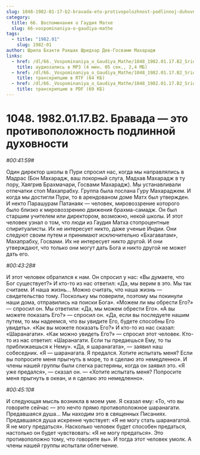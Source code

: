 ```yaml
---
slug: 1048-1982-01-17-b2-bravada-eto-protivopolozhnost-podlinnoj-duhovnosti
category:
  title: 66. Воспоминания о Гаудия Матхе
  slug: 66-vospominaniya-o-gaudiya-mathe
tags:
  - title: "1982.01"
    slug: 1982-01
author: Шрила Бхакти Ракшак Шридхар Дев-Госвами Махарадж
links:
  - href: /dl/66._Vospominaniya_o_Gaudiya_Mathe/1048_1982.01.17.B2_SridharMj_Bravada-eto_protivopolojnost_podlinnoy_duhovnosti.mp3
    title: аудиозапись в MP3 (4 мин. 05 сек., 2,4 МБ)
  - href: /dl/66._Vospominaniya_o_Gaudiya_Mathe/1048_1982.01.17.B2_SridharMj_Bravada-eto_protivopolojnost_podlinnoy_duhovnosti.rtf
    title: транскрипцию в RTF (64 КБ)
  - href: /dl/66._Vospominaniya_o_Gaudiya_Mathe/1048_1982.01.17.B2_SridharMj_Bravada-eto_protivopolojnost_podlinnoy_duhovnosti.pdf
    title: транскрипцию в PDF (69 КБ)
---
```


# 1048. 1982.01.17.B2. Бравада — это противоположность подлинной духовности

*#00:41:59#*

Один директор школы в Пури спросил нас, когда мы направлялись в Мадрас (Бон Махарадж, ваш покорный слуга, Мадхав Махарадж в ту пору, Хаягрив Брахмачари, Госвами Махарадж). Мы устанавливали отпечатки стоп Махапрабху. Группа была послана Гуру Махараджем. И когда мы достигли Пури, то в арендованом доме Матх был утвержден. И некто Парашурам Патанаяк — человек, мировоззрение которого было близко к мировоззрению движения брахма-самадж. Он был старшим учителем или директором, возможно, некой школы. И этот человек узнал о том, что люди из Гаудия Матха стопроцентные спиритуалисты. Их не интересует никто, даже ученые Индии. Они следуют своим путем и принимают исключительно «Бхагаватам», Махапрабху, Госвами. Их не интересует никто другой. И они утверждают, что только они могут дать Бога и никто другой не может дать его.

*#00:43:28#*

И этот человек обратился к нам. Он спросил у нас: «Вы думаете, что Бог существует?» И кто-то из нас ответил: «Да, мы верим в это. Мы так считаем. И наша жизнь… Можно считать, что наша жизнь — свидетельство тому. Поскольку мы поверили, поэтому мы покинули наши дома, отправились на поиски Бога». «Можем ли мы обрести Его?» — спросил он. Мы ответили: «Да, мы можем обрести Его». «А вы можете показать Его?» — спросил он. «Да, если вы последуете нашим путем, то мы надеемся, что вы увидите Его, будете способны Его увидеть». «Как вы можете показать Его?» И кто-то из нас сказал: «Шаранагати». «Как можно увидеть Его?» — спросил этот человек. Кто-то из нас ответил: «Шаранагати. Если ты предаешься Ему, то ты приближаешься к Нему». «Да, я шаранагата», — заявил наш собеседник. «Я — шаранагата. Я предался. Хотите испытать меня? Если вы попросите меня прыгнуть в море, то я сделаю это немедленно». И члены нашей группы были слегка растеряны, когда он заявил это. «Я уже предался», — сказал он. — «Хотите испытать меня? Попросите меня прыгнуть в океан, и я сделаю это немедленно».

*#00:45:10#*

И следующая мысль возникла в моем уме. Я сказал ему: «То, что вы говорите сейчас — это нечто прямо противоположное шаранагати. Предавшаяся душа… Мы находим это в священных Писаниях. Предавшаяся душа искренне чувствует: «Я не могу стать шаранагатой. Я не могу предаться». Насколько человек будет способен предаться, настолько он будет чувствовать: «Я не могу предаться». Это противоположно тому, что говорите вы». И тогда этот человек умолк. А члены нашей группы испытали облегчение.

